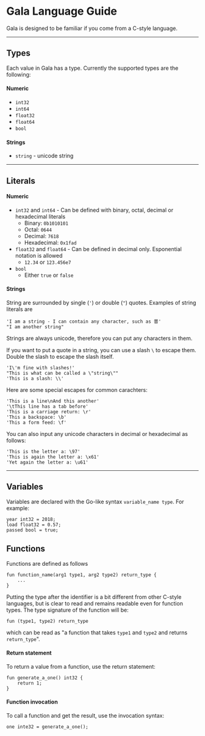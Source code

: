 # Gala Language Guide

Gala is designed to be familiar if you come from a C-style language.

---

## Types

Each value in Gala has a type. Currently the supported types are the following:

#### Numeric

 * `int32`
 * `int64`
 * `float32`
 * `float64`
 * `bool`
 
#### Strings 

 * `string` - unicode string

---

## Literals

#### Numeric

 * `int32` and `int64` - Can be defined with binary, octal, decimal or hexadecimal literals
    - Binary: `0b1010101`
    - Octal: `0644`
    - Decimal: `7618`
    - Hexadecimal: `0x1fad`
 * `float32` and `float64` - Can be defined in decimal only. Esponential notation is allowed
    - `12.34` or `123.456e7`
 * `bool`
    - Either `true` or `false`

#### Strings

String are surrounded by single (`'`) or double (`"`) quotes. Examples of string literals are

```
'I am a string - I can contain any character, such as 普'
"I am another string"
```

Strings are always unicode, therefore you can put any characters in them.

If you want to put a quote in a string, you can use a slash `\` to escape them. Double the slash
to escape the slash itself.

```
'I\'m fine with slashes!'
"This is what can be called a \"string\""
'This is a slash: \\'
```

Here are some special escapes for common carachters:

```
'This is a line\nAnd this another'
'\tThis line has a tab before'
'This is a carriage return: \r'
'This a backspace: \b'
'This a form feed: \f'
```

You can also input any unicode characters in decimal or hexadecimal as follows:

```
'This is the letter a: \97'
'This is again the letter a: \x61'
'Yet again the letter a: \u61'
```

---

## Variables

Variables are declared with the Go-like syntax `variable_name type`. For example:

```
year int32 = 2018;
load float32 = 0.57;
passed bool = true;
```

## Functions

Functions are defined as follows

```
fun function_name(arg1 type1, arg2 type2) return_type {
    ...
}
```

Putting the type after the identifier is a bit different from other C-style languages,
but is clear to read and remains readable even for function types.
The type signature of the function will be:

```
fun (type1, type2) return_type
```

which can be read as "a function that takes `type1` and `type2` and returns `return_type`".

#### Return statement

To return a value from a function, use the return statement:

```
fun generate_a_one() int32 {
    return 1;
}
```

#### Function invocation

To call a function and get the result, use the invocation syntax:

```
one inte32 = generate_a_one();
```